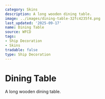 ```yaml
---
category: Skins
description: A long wooden dining table.
image: ../images/dining-table-32fc4235f4.png
last_updated: '2025-09-17'
name: Dining Table
source: WFCD
tags:
- Ship Decoration
- Skins
tradable: false
type: Ship Decoration
---
```


# Dining Table

A long wooden dining table.

